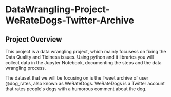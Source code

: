 # DataWrangling-Project-WeRateDogs-Twitter-Archive

## Project Overview
This project is a data wrangling project, which mainly focusess on fixing the Data Quality and Tidiness issues. 
Using python and it libraries you will collect data in the Jupyter Notebook, documenting the steps and the data wrangling process.

The dataset that we will be focusing on is the Tweet archive of user @dog_rates, also known as WeRateDogs. WeRateDogs is a Twitter account that rates people's dogs with a humorous comment about the dog. 

